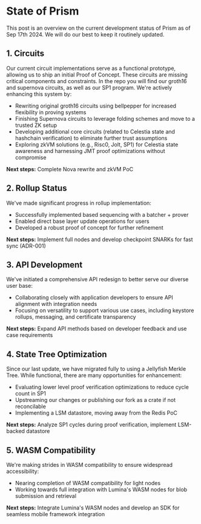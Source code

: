 # State of Prism

This post is an overview on the current development status of Prism as of Sep 17th 2024. We will do our best to keep it routinely updated.

## 1. Circuits

Our current circuit implementations serve as a functional prototype, allowing us to ship an initial Proof of Concept. These circuits are missing critical components and constraints. In the repo you will find our groth16 and supernova circuits, as well as our SP1 program. We're actively enhancing this system by:

- Rewriting original groth16 circuits using bellpepper for increased flexibility in proving systems
- Finishing Supernova circuits to leverage folding schemes and move to a trusted ZK setup
- Developing additional core circuits (related to Celestia state and hashchain verification) to eliminate further trust assumptions
- Exploring zkVM solutions (e.g., Risc0, Jolt, SP1) for Celestia state awareness and harnessing JMT proof optimizations without compromise

**Next steps:** Complete Nova rewrite and zkVM PoC

## 2. Rollup Status

We've made significant progress in rollup implementation:

- Successfully implemented based sequencing with a batcher + prover
- Enabled direct base layer update operations for users
- Developed a robust proof of concept for further refinement

**Next steps:** Implement full nodes and develop checkpoint SNARKs for fast sync (ADR-001)

## 3. API Development

We've initiated a comprehensive API redesign to better serve our diverse user base:

- Collaborating closely with application developers to ensure API alignment with integration needs
- Focusing on versatility to support various use cases, including keystore rollups, messaging, and certificate transparency

**Next steps:** Expand API methods based on developer feedback and use case requirements

## 4. State Tree Optimization

Since our last update, we have migrated fully to using a Jellyfish Merkle Tree. While functional, there are many opportunities for enhancement:

- Evaluating lower level proof verification optimizations to reduce cycle count in SP1
- Upstreaming our changes or publishing our fork as a crate if not reconcilable
- Implementing a LSM datastore, moving away from the Redis PoC

**Next steps:** Analyze SP1 cycles during proof verification, implement LSM-backed datastore

## 5. WASM Compatibility

We're making strides in WASM compatibility to ensure widespread accessibility:

- Nearing completion of WASM compatibility for light nodes
- Working towards full integration with Lumina's WASM nodes for blob submission and retrieval

**Next steps:** Integrate Lumina's WASM nodes and develop an SDK for seamless mobile framework integration
